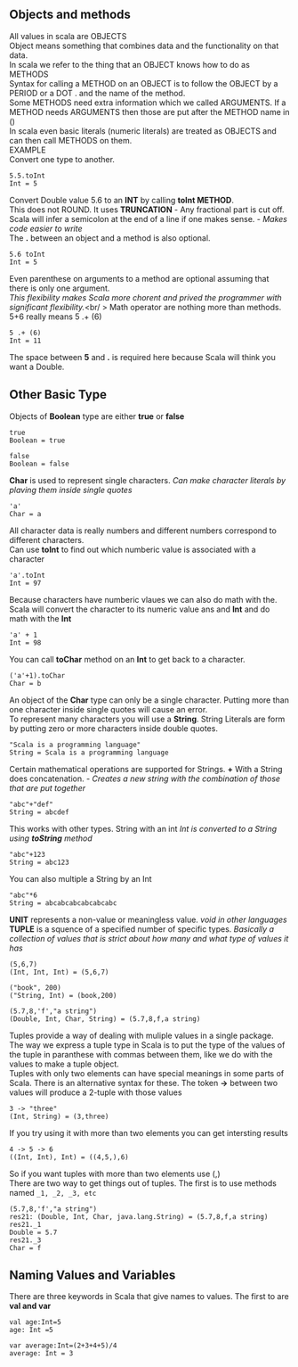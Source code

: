 ## Objects and methods
All values in scala are OBJECTS<br />
Object means something that combines data and the functionality on that data.<br />
In scala we refer to the thing that an OBJECT knows how to do as METHODS<br />
Syntax for calling a METHOD on an OBJECT is to follow the OBJECT by a PERIOD or a DOT . and the name of the method.</br>
Some METHODS need extra information which we called ARGUMENTS. If a METHOD needs ARGUMENTS then those are put after the METHOD name in ()</br>
In scala even basic literals (numeric literals) are treated as OBJECTS and can then call METHODS on them.<br />
EXAMPLE<br />
Convert one type to another.<br />
```
5.5.toInt
Int = 5
```
Convert Double value 5.6 to an **INT** by calling **toInt METHOD**.<br />
This does not ROUND. It uses **TRUNCATION** - Any fractional part is cut off.<br />
Scala will infer a semicolon at the end of a line if one makes sense. - *Makes code easier to write*<br />
The **.** between an object and a method is also optional.<br />
```
5.6 toInt
Int = 5
```
Even parenthese on arguments to a method are optional assuming that there is only one argument.<br />
*This flexibility makes Scala more chorent and prived the programmer with significant flexibility.*<br/ >
Math operator are nothing more than methods. 5+6 really means 5 .+ (6)<br/>
```
5 .+ (6)
Int = 11
```
The space between **5** and **.** is required here because Scala will think you want a Double.<br />

## Other Basic Type
Objects of **Boolean** type are either **true** or **false**
```
true
Boolean = true

false
Boolean = false 
```
**Char** is used to represent single characters. *Can make character literals by plaving them inside single quotes*
```
'a'
Char = a
```
All character data is really numbers and different numbers correspond to different characters.<br />
Can use **toInt** to find out which numberic value is associated with a character
```
'a'.toInt
Int = 97
```
Because characters have numberic vlaues we can also do math with the. Scala will convert the character to its numeric value ans and **Int** and do math with the **Int**
```
'a' + 1
Int = 98
```
You can call **toChar** method on an **Int** to get back to a character.
```
('a'+1).toChar
Char = b
```
An object of the **Char** type can only be a single character. Putting more than one character inside single quotes will cause an error.<br />
To represent many characters you will use a **String**. String Literals are form by putting zero or more characters inside double quotes.
```
"Scala is a programming language"
String = Scala is a programming language
```
Certain mathematical operations are supported for Strings. **+** With a String does concatenation. - *Creates a new string with the combination of those that are put together*
```
"abc"+"def"
String = abcdef
```
This works with other types. String with an int *Int is converted to a String using **toString** method*
```
"abc"+123
String = abc123
```
You can also multiple a String by an Int
```
"abc"*6
String = abcabcabcabcabcabc
```
**UNIT** represents a non-value or meaningless value. *void in other languages*<br/>
**TUPLE** is a squence of a specified number of specific types. *Basically a collection of values that is strict about how many and what type of values it has* 
```
(5,6,7)
(Int, Int, Int) = (5,6,7)

("book", 200)
("String, Int) = (book,200)

(5.7,8,'f',"a string")
(Double, Int, Char, String) = (5.7,8,f,a string)
```
Tuples provide a way of dealing with muliple values in a single package. The way we express a tuple type in Scala is to put the type of the values of the tuple in paranthese with commas between them, like we do with the values to make a tuple object.<br />
Tuples with only two elements can have special meanings in some parts of Scala. There is an alternative syntax for these. The token **->** between two values will produce a 2-tuple with those values
```
3 -> "three"
(Int, String) = (3,three)
```
If you try using it with more than two elements you can get intersting results
```
4 -> 5 -> 6
((Int, Int), Int) = ((4,5,),6)
```
So if you want tuples with more than two elements use (,)<br />
There are two way to get things out of tuples. The first is to use methods named `_1, _2, _3, etc` 
```
(5.7,8,'f',"a string")
res21: (Double, Int, Char, java.lang.String) = (5.7,8,f,a string)
res21._1
Double = 5.7
res21._3
Char = f
```
## Naming Values and Variables
There are three keywords in Scala that give names to values. The first to are **val and var**
```
val age:Int=5
age: Int =5

var average:Int=(2+3+4+5)/4
average: Int = 3
```

